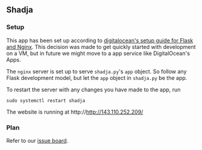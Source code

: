 ## Shadja

### Setup

This app has been set up according to [digitalocean's setup guide for Flask and Nginx](https://www.digitalocean.com/community/tutorials/how-to-serve-flask-applications-with-gunicorn-and-nginx-on-ubuntu-18-04). This decision was made to get quickly started with development on a VM, but in future we might move to a app service like DigitalOcean's Apps.

The `nginx` server is set up to serve `shadja.py`'s `app` object. So follow any Flask development model, but let the `app` object in `shadja.py` be the app.

To restart the server with any changes you have made to the app, run

```
sudo systemctl restart shadja
```

The website is running at http://http://143.110.252.209/

### Plan
Refer to our [issue board](https://github.com/sddhrthrt/shadja/issues).
